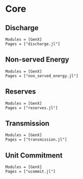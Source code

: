 # Core

## Discharge
```@autodocs
Modules = [GenX]
Pages = ["discharge.jl"]
```

## Non-served Energy
```@autodocs
Modules = [GenX]
Pages = ["non_served_energy.jl"]
```

## Reserves
```@autodocs
Modules = [GenX]
Pages = ["reserves.jl"]
```

## Transmission
```@autodocs
Modules = [GenX]
Pages = ["transmission.jl"]
```

## Unit Commitment
```@autodocs
Modules = [GenX]
Pages = ["ucommit.jl"]
```

